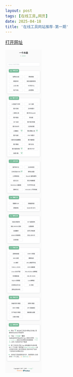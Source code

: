 ```yaml
---
layout: post
tags: [在线工具,网页]
date: 2025-04-18
title: '在线工具网站推荐-第一期'
---
```


[打开网址](https://ol.woobx.cn/)

<img src="_res/2.webp" style="max-height: 450vh">

